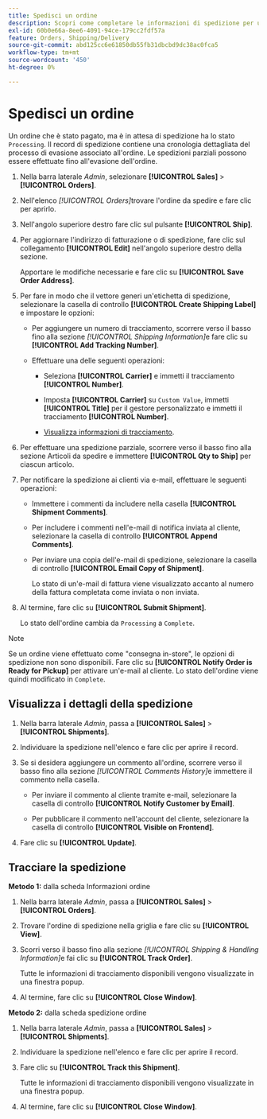 ```yaml
---
title: Spedisci un ordine
description: Scopri come completare le informazioni di spedizione per un ordine di elaborazione e visualizzare le informazioni di spedizione e tracciamento.
exl-id: 60b0e66a-8ee6-4091-94ce-179cc2fdf57a
feature: Orders, Shipping/Delivery
source-git-commit: abd125cc6e61850db55fb31dbcbd9dc38ac0fca5
workflow-type: tm+mt
source-wordcount: '450'
ht-degree: 0%

---
```


# Spedisci un ordine

Un ordine che è stato pagato, ma è in attesa di spedizione ha lo stato `Processing`. Il record di spedizione contiene una cronologia dettagliata del processo di evasione associato all&#39;ordine. Le spedizioni parziali possono essere effettuate fino all&#39;evasione dell&#39;ordine.

1. Nella barra laterale _Admin_, selezionare **[!UICONTROL Sales]** > **[!UICONTROL Orders]**.

1. Nell&#39;elenco _[!UICONTROL Orders]_&#x200B;trovare l&#39;ordine da spedire e fare clic per aprirlo.

1. Nell&#39;angolo superiore destro fare clic sul pulsante **[!UICONTROL Ship]**.

1. Per aggiornare l&#39;indirizzo di fatturazione o di spedizione, fare clic sul collegamento **[!UICONTROL Edit]** nell&#39;angolo superiore destro della sezione.

   Apportare le modifiche necessarie e fare clic su **[!UICONTROL Save Order Address]**.

1. Per fare in modo che il vettore generi un&#39;etichetta di spedizione, selezionare la casella di controllo **[!UICONTROL Create Shipping Label]** e impostare le opzioni:

   - Per aggiungere un numero di tracciamento, scorrere verso il basso fino alla sezione _[!UICONTROL Shipping Information]_&#x200B;e fare clic su **[!UICONTROL Add Tracking Number]**.

   - Effettuare una delle seguenti operazioni:

      - Seleziona **[!UICONTROL Carrier]** e immetti il tracciamento **[!UICONTROL Number]**.

      - Imposta **[!UICONTROL Carrier]** su `Custom Value`, immetti **[!UICONTROL Title]** per il gestore personalizzato e immetti il tracciamento **[!UICONTROL Number]**.

      - [Visualizza informazioni di tracciamento](#track-the-shipment).

1. Per effettuare una spedizione parziale, scorrere verso il basso fino alla sezione Articoli da spedire e immettere **[!UICONTROL Qty to Ship]** per ciascun articolo.

1. Per notificare la spedizione ai clienti via e-mail, effettuare le seguenti operazioni:

   - Immettere i commenti da includere nella casella **[!UICONTROL Shipment Comments]**.

   - Per includere i commenti nell&#39;e-mail di notifica inviata al cliente, selezionare la casella di controllo **[!UICONTROL Append Comments]**.

   - Per inviare una copia dell&#39;e-mail di spedizione, selezionare la casella di controllo **[!UICONTROL Email Copy of Shipment]**.

     Lo stato di un&#39;e-mail di fattura viene visualizzato accanto al numero della fattura completata come inviata o non inviata.

1. Al termine, fare clic su **[!UICONTROL Submit Shipment]**.

   Lo stato dell&#39;ordine cambia da `Processing` a `Complete`.

>[!NOTE]
>
>Se un ordine viene effettuato come &quot;consegna in-store&quot;, le opzioni di spedizione non sono disponibili. Fare clic su **[!UICONTROL Notify Order is Ready for Pickup]** per attivare un&#39;e-mail al cliente. Lo stato dell&#39;ordine viene quindi modificato in `Complete`.

## Visualizza i dettagli della spedizione

1. Nella barra laterale _Admin_, passa a **[!UICONTROL Sales]** > **[!UICONTROL Shipments]**.

1. Individuare la spedizione nell&#39;elenco e fare clic per aprire il record.

1. Se si desidera aggiungere un commento all&#39;ordine, scorrere verso il basso fino alla sezione _[!UICONTROL Comments History]_&#x200B;e immettere il commento nella casella.

   - Per inviare il commento al cliente tramite e-mail, selezionare la casella di controllo **[!UICONTROL Notify Customer by Email]**.

   - Per pubblicare il commento nell&#39;account del cliente, selezionare la casella di controllo **[!UICONTROL Visible on Frontend]**.

1. Fare clic su **[!UICONTROL Update]**.

## Tracciare la spedizione

**Metodo 1:** dalla scheda Informazioni ordine

1. Nella barra laterale _Admin_, passa a **[!UICONTROL Sales]** > **[!UICONTROL Orders]**.

1. Trovare l&#39;ordine di spedizione nella griglia e fare clic su **[!UICONTROL View]**.

1. Scorri verso il basso fino alla sezione _[!UICONTROL Shipping & Handling Information]_&#x200B;e fai clic su **[!UICONTROL Track Order]**.

   Tutte le informazioni di tracciamento disponibili vengono visualizzate in una finestra popup.

1. Al termine, fare clic su **[!UICONTROL Close Window]**.

**Metodo 2:** dalla scheda spedizione ordine

1. Nella barra laterale _Admin_, passa a **[!UICONTROL Sales]** > **[!UICONTROL Shipments]**.

1. Individuare la spedizione nell&#39;elenco e fare clic per aprire il record.

1. Fare clic su **[!UICONTROL Track this Shipment]**.

   Tutte le informazioni di tracciamento disponibili vengono visualizzate in una finestra popup.

1. Al termine, fare clic su **[!UICONTROL Close Window]**.
